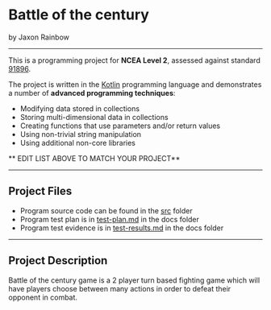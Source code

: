 # Battle of the century

by Jaxon Rainbow

---

This is a programming project for **NCEA Level 2**, assessed against standard [91896](docs/as91896.pdf).

The project is written in the [Kotlin](https://kotlinlang.org) programming language and demonstrates a number of **advanced programming techniques**:
- Modifying data stored in collections
- Storing multi-dimensional data in collections
- Creating functions that use parameters and/or return values
- Using non-trivial string manipulation
- Using additional non-core libraries

** EDIT LIST ABOVE TO MATCH YOUR PROJECT**

---

## Project Files

- Program source code can be found in the [src](src/) folder
- Program test plan is in [test-plan.md](docs/test-plan.md) in the docs folder
- Program test evidence is in [test-results.md](docs/test-results.md) in the docs folder

---

## Project Description

Battle of the century game is a 2 player turn based fighting game which will have players choose between many actions in order 
to defeat their opponent in combat. 



